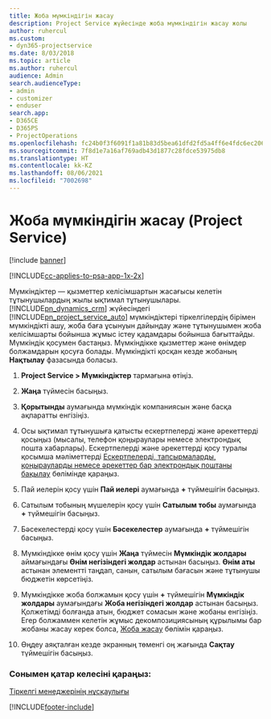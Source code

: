 ```yaml
---
title: Жоба мүмкіндігін жасау
description: Project Service жүйесінде жоба мүмкіндігін жасау жолы
author: ruhercul
ms.custom:
- dyn365-projectservice
ms.date: 8/03/2018
ms.topic: article
ms.author: ruhercul
audience: Admin
search.audienceType:
- admin
- customizer
- enduser
search.app:
- D365CE
- D365PS
- ProjectOperations
ms.openlocfilehash: fc24b0f3f6091f1a81b83d5bea61dfd2fd5a4ff6e4fdc6ec206f15460f364db1
ms.sourcegitcommit: 7f8d1e7a16af769adb43d1877c28fdce53975db8
ms.translationtype: HT
ms.contentlocale: kk-KZ
ms.lasthandoff: 08/06/2021
ms.locfileid: "7002698"
---
```

# <a name="create-a-project-opportunity-project-service"></a>Жоба мүмкіндігін жасау (Project Service)

[!include [banner](../includes/psa-now-project-operations.md)]

[!INCLUDE[cc-applies-to-psa-app-1x-2x](../includes/cc-applies-to-psa-app-1x-2x.md)]

Мүмкіндіктер — қызметтер келісімшартын жасағысы келетін тұтынушылардың жылы ықтимал тұтынушылары. [!INCLUDE[pn_dynamics_crm](../includes/pn-dynamics-crm.md)] жүйесіндегі [!INCLUDE[pn_project_service_auto](../includes/pn-project-service-auto.md)] мүмкіндіктері тіркелгілердің бірімен мүмкіндікті ашу, жоба баға ұсынуын дайындау және тұтынушымен жоба келісімшарты бойынша жұмыс істеу қадамдары бойынша бағыттайды. Мүмкіндік қосумен бастаңыз. Мүмкіндікке қызметтер және өнімдер болжамдарын қосуға болады. Мүмкіндікті қосқан кезде жобаның **Нақтылау** фазасында боласыз.  
  
1.  **Project Service > Мүмкіндіктер** тармағына өтіңіз.  
  
2.  **Жаңа** түймесін басыңыз.  
  
3.  **Қорытынды** аумағында мүмкіндік компаниясын және басқа ақпаратты енгізіңіз.  
  
4.  Осы ықтимал тұтынушыға қатысты ескертпелерді және әрекеттерді қосыңыз (мысалы, телефон қоңыраулары немесе электрондық пошта хабарлары). Ескертпелерді және әрекеттерді қосу туралы қосымша мәліметтерді [Ескертпелерді, тапсырмаларды, қоңырауларды немесе әрекеттер бар электрондық поштаны бақылау](/dynamics365/customerengagement/on-premises/basics/work-with-activities) бөлімінде қараңыз.  
  
5.  Пай иелерін қосу үшін **Пай иелері** аумағында **+** түймешігін басыңыз.  
  
6.  Сатылым тобының мүшелерін қосу үшін **Сатылым тобы** аумағында **+** түймешігін басыңыз.  
  
7.  Бәсекелестерді қосу үшін **Бәсекелестер** аумағында **+** түймешігін басыңыз.  
  
8.  Мүмкіндікке өнім қосу үшін **Жаңа** түймесін **Мүмкіндік жолдары** аймағындағы **Өнім негізіндегі жолдар** астынан басыңыз. **Өнім аты** астынан элементті таңдап, санын, сатылым бағасын және тұтынушы бюджетін көрсетіңіз.  
  
9. Мүмкіндікке жоба болжамын қосу үшін **+** түймешігін **Мүмкіндік жолдары** аумағындағы **Жоба негізіндегі жолдар** астынан басыңыз. Қолжетімді болғанда атын, бюджет сомасын және жобаны енгізіңіз. Егер болжаммен келетін жұмыс декомпозициясының құрылымы бар жобаны жасау керек болса,  [Жоба жасау](../psa/create-project.md) бөлімін қараңыз.  
  
10. Өңдеу аяқталған кезде экранның төменгі оң жағында **Сақтау** түймешігін басыңыз.  
  
### <a name="see-also"></a>Сонымен қатар келесіні қараңыз:  
 [Тіркелгі менеджерінің нұсқаулығы](../psa/account-manager-guide.md)


[!INCLUDE[footer-include](../includes/footer-banner.md)]